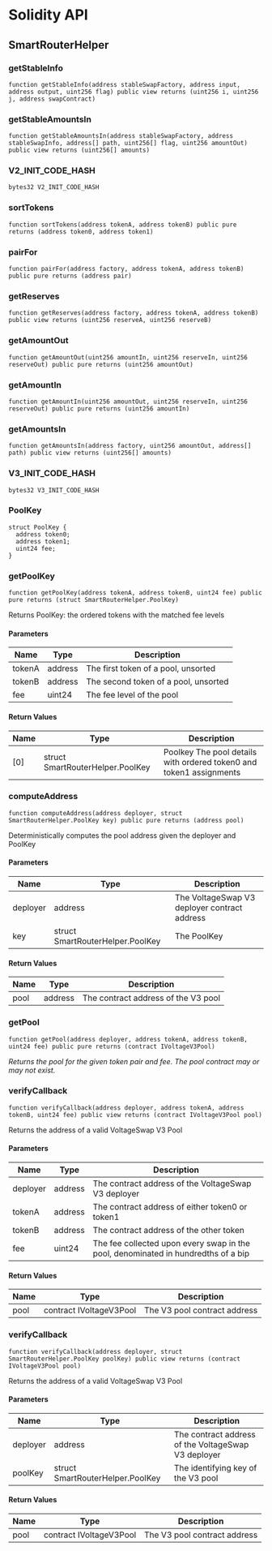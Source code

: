 # Solidity API

## SmartRouterHelper

### getStableInfo

```solidity
function getStableInfo(address stableSwapFactory, address input, address output, uint256 flag) public view returns (uint256 i, uint256 j, address swapContract)
```

### getStableAmountsIn

```solidity
function getStableAmountsIn(address stableSwapFactory, address stableSwapInfo, address[] path, uint256[] flag, uint256 amountOut) public view returns (uint256[] amounts)
```

### V2_INIT_CODE_HASH

```solidity
bytes32 V2_INIT_CODE_HASH
```

### sortTokens

```solidity
function sortTokens(address tokenA, address tokenB) public pure returns (address token0, address token1)
```

### pairFor

```solidity
function pairFor(address factory, address tokenA, address tokenB) public pure returns (address pair)
```

### getReserves

```solidity
function getReserves(address factory, address tokenA, address tokenB) public view returns (uint256 reserveA, uint256 reserveB)
```

### getAmountOut

```solidity
function getAmountOut(uint256 amountIn, uint256 reserveIn, uint256 reserveOut) public pure returns (uint256 amountOut)
```

### getAmountIn

```solidity
function getAmountIn(uint256 amountOut, uint256 reserveIn, uint256 reserveOut) public pure returns (uint256 amountIn)
```

### getAmountsIn

```solidity
function getAmountsIn(address factory, uint256 amountOut, address[] path) public view returns (uint256[] amounts)
```

### V3_INIT_CODE_HASH

```solidity
bytes32 V3_INIT_CODE_HASH
```

### PoolKey

```solidity
struct PoolKey {
  address token0;
  address token1;
  uint24 fee;
}
```

### getPoolKey

```solidity
function getPoolKey(address tokenA, address tokenB, uint24 fee) public pure returns (struct SmartRouterHelper.PoolKey)
```

Returns PoolKey: the ordered tokens with the matched fee levels

#### Parameters

| Name | Type | Description |
| ---- | ---- | ----------- |
| tokenA | address | The first token of a pool, unsorted |
| tokenB | address | The second token of a pool, unsorted |
| fee | uint24 | The fee level of the pool |

#### Return Values

| Name | Type | Description |
| ---- | ---- | ----------- |
| [0] | struct SmartRouterHelper.PoolKey | Poolkey The pool details with ordered token0 and token1 assignments |

### computeAddress

```solidity
function computeAddress(address deployer, struct SmartRouterHelper.PoolKey key) public pure returns (address pool)
```

Deterministically computes the pool address given the deployer and PoolKey

#### Parameters

| Name | Type | Description |
| ---- | ---- | ----------- |
| deployer | address | The VoltageSwap V3 deployer contract address |
| key | struct SmartRouterHelper.PoolKey | The PoolKey |

#### Return Values

| Name | Type | Description |
| ---- | ---- | ----------- |
| pool | address | The contract address of the V3 pool |

### getPool

```solidity
function getPool(address deployer, address tokenA, address tokenB, uint24 fee) public pure returns (contract IVoltageV3Pool)
```

_Returns the pool for the given token pair and fee. The pool contract may or may not exist._

### verifyCallback

```solidity
function verifyCallback(address deployer, address tokenA, address tokenB, uint24 fee) public view returns (contract IVoltageV3Pool pool)
```

Returns the address of a valid VoltageSwap V3 Pool

#### Parameters

| Name | Type | Description |
| ---- | ---- | ----------- |
| deployer | address | The contract address of the VoltageSwap V3 deployer |
| tokenA | address | The contract address of either token0 or token1 |
| tokenB | address | The contract address of the other token |
| fee | uint24 | The fee collected upon every swap in the pool, denominated in hundredths of a bip |

#### Return Values

| Name | Type | Description |
| ---- | ---- | ----------- |
| pool | contract IVoltageV3Pool | The V3 pool contract address |

### verifyCallback

```solidity
function verifyCallback(address deployer, struct SmartRouterHelper.PoolKey poolKey) public view returns (contract IVoltageV3Pool pool)
```

Returns the address of a valid VoltageSwap V3 Pool

#### Parameters

| Name | Type | Description |
| ---- | ---- | ----------- |
| deployer | address | The contract address of the VoltageSwap V3 deployer |
| poolKey | struct SmartRouterHelper.PoolKey | The identifying key of the V3 pool |

#### Return Values

| Name | Type | Description |
| ---- | ---- | ----------- |
| pool | contract IVoltageV3Pool | The V3 pool contract address |

